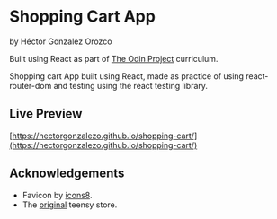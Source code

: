 # Shopping Cart App

by Héctor Gonzalez Orozco

Built using React as part of [The Odin Project](https://www.theodinproject.com/) curriculum.

Shopping cart App built using React, made as practice of using react-router-dom and testing using the react testing library.

## Live Preview

[https://hectorgonzalezo.github.io/shopping-cart/](https://hectorgonzalezo.github.io/shopping-cart/)

## Acknowledgements

- Favicon by [icons8](https://icons8.com/).
- The [original](https://www.pjrc.com/teensy/) teensy store.
